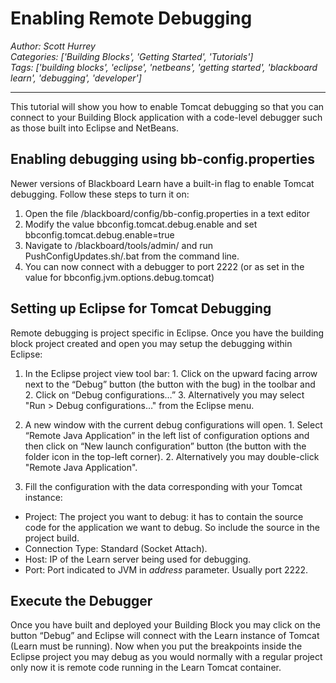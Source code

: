 # Enabling Remote Debugging
*Author: Scott Hurrey*  
*Categories: ['Building Blocks', 'Getting Started', 'Tutorials']*  
*Tags: ['building blocks', 'eclipse', 'netbeans', 'getting started', 'blackboard learn', 'debugging', 'developer']*  
<hr />
This tutorial will show you how to enable Tomcat debugging so that you can
connect to your Building Block application with a code-level debugger such as
those built into Eclipse and NetBeans.

## Enabling debugging using bb-config.properties

Newer versions of Blackboard Learn have a built-in flag to enable Tomcat
debugging. Follow these steps to turn it on:

  1. Open the file /blackboard/config/bb-config.properties in a text editor
  2. Modify the value bbconfig.tomcat.debug.enable and set bbconfig.tomcat.debug.enable=true
  3. Navigate to /blackboard/tools/admin/ and run PushConfigUpdates.sh/.bat from the command line.
  4. You can now connect with a debugger to port 2222 (or as set in the value for bbconfig.jvm.options.debug.tomcat)

## Setting up Eclipse for Tomcat Debugging

Remote debugging is project specific in Eclipse. Once you have the building
block project created and open you may setup the debugging within Eclipse:

  1. In the Eclipse project view tool bar:
    1. Click on the upward facing arrow next to the “Debug” button (the button with the bug) in the toolbar and
    2. Click on “Debug configurations…”
    3. Alternatively you may select "Run > Debug configurations…" from the Eclipse menu.  

  2. A new window with the current debug configurations will open.
    1. Select “Remote Java Application” in the left list of configuration options and then click on “New launch configuration” button (the button with the folder icon in the top-left corner).
    2. Alternatively you may double-click "Remote Java Application".  

  3. Fill the configuration with the data corresponding with your Tomcat instance:
  * Project: The project you want to debug: it has to contain the source code for the application we want to debug. So include the source in the project build.
  * Connection Type: Standard (Socket Attach).
  * Host: IP of the Learn server being used for debugging.
  * Port: Port indicated to JVM in _address_ parameter. Usually port 2222.

## Execute the Debugger

Once you have built and deployed your Building Block you may click on the
button “Debug” and Eclipse will connect with the Learn instance of Tomcat
(Learn must be running). Now when you put the breakpoints inside the Eclipse
project you may debug as you would normally with a regular project only now it
is remote code running in the Learn Tomcat container.

